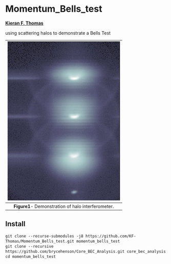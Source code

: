 # Momentum_Bells_test
**[Kieran F. Thomas](https://github.com/KF-Thomas)**  


using scattering halos to demonstrate a Bells Test

| ![A comparison of various masking approaches](/figs/bryce_hom_old.jpg "Fig1") | 
|:--:| 
 **Figure1**- Demonstration of halo interferometer. |

## Install
```
git clone --recurse-submodules -j8 https://github.com/KF-Thomas/Momentum_Bells_test.git momentum_bells_test
git clone --recursive https://github.com/brycehenson/Core_BEC_Analysis.git core_bec_analysis 
cd momentum_bells_test
```


